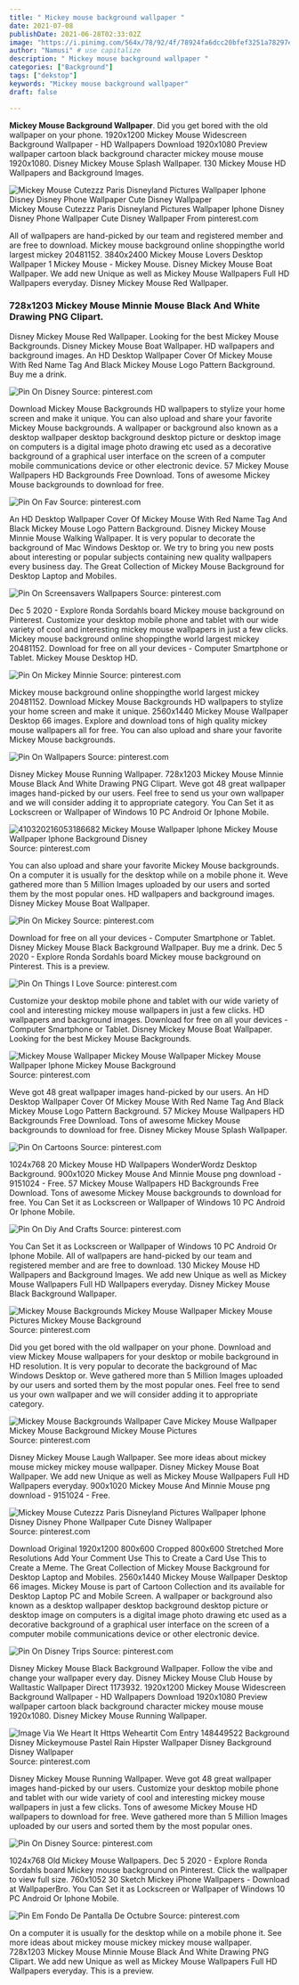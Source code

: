 ```yaml
---
title: " Mickey mouse background wallpaper "
date: 2021-07-08
publishDate: 2021-06-28T02:33:02Z
image: "https://i.pinimg.com/564x/78/92/4f/78924fa6dcc20bfef3251a78297e084a.jpg"
author: "Namusi" # use capitalize
description: " Mickey mouse background wallpaper "
categories: ["Background"]
tags: ["dekstop"]
keywords: "Mickey mouse background wallpaper"
draft: false

---
```



**Mickey Mouse Background Wallpaper**. Did you get bored with the old wallpaper on your phone. 1920x1200 Mickey Mouse Widescreen Background Wallpaper - HD Wallpapers Download 1920x1080 Preview wallpaper cartoon black background character mickey mouse mouse 1920x1080. Disney Mickey Mouse Splash Wallpaper. 130 Mickey Mouse HD Wallpapers and Background Images.

![Mickey Mouse Cutezzz Paris Disneyland Pictures Wallpaper Iphone Disney Disney Phone Wallpaper Cute Disney Wallpaper](https://i.pinimg.com/736x/fe/c3/52/fec3526d85142cf4eed82848e33125e5.jpg "Mickey Mouse Cutezzz Paris Disneyland Pictures Wallpaper Iphone Disney Disney Phone Wallpaper Cute Disney Wallpaper")
Mickey Mouse Cutezzz Paris Disneyland Pictures Wallpaper Iphone Disney Disney Phone Wallpaper Cute Disney Wallpaper From pinterest.com


All of wallpapers are hand-picked by our team and registered member and are free to download. Mickey mouse background online shoppingthe world largest mickey 20481152. 3840x2400 Mickey Mouse Lovers Desktop Wallpaper 1 Mickey Mouse - Mickey Mouse. Disney Mickey Mouse Boat Wallpaper. We add new Unique as well as Mickey Mouse Wallpapers Full HD Wallpapers everyday. Disney Mickey Mouse Red Wallpaper.

### 728x1203 Mickey Mouse Minnie Mouse Black And White Drawing PNG Clipart.

Disney Mickey Mouse Red Wallpaper. Looking for the best Mickey Mouse Backgrounds. Disney Mickey Mouse Boat Wallpaper. HD wallpapers and background images. An HD Desktop Wallpaper Cover Of Mickey Mouse With Red Name Tag And Black Mickey Mouse Logo Pattern Background. Buy me a drink.


![Pin On Disney](https://i.pinimg.com/originals/e6/f1/c9/e6f1c90e94f486318cea151e4a2efe8b.jpg "Pin On Disney")
Source: pinterest.com

Download Mickey Mouse Backgrounds HD wallpapers to stylize your home screen and make it unique. You can also upload and share your favorite Mickey Mouse backgrounds. A wallpaper or background also known as a desktop wallpaper desktop background desktop picture or desktop image on computers is a digital image photo drawing etc used as a decorative background of a graphical user interface on the screen of a computer mobile communications device or other electronic device. 57 Mickey Mouse Wallpapers HD Backgrounds Free Download. Tons of awesome Mickey Mouse backgrounds to download for free.

![Pin On Fav](https://i.pinimg.com/originals/0b/6c/86/0b6c86162bec92ccefe16edca2c52a20.jpg "Pin On Fav")
Source: pinterest.com

An HD Desktop Wallpaper Cover Of Mickey Mouse With Red Name Tag And Black Mickey Mouse Logo Pattern Background. Disney Mickey Mouse Minnie Mouse Walking Wallpaper. It is very popular to decorate the background of Mac Windows Desktop or. We try to bring you new posts about interesting or popular subjects containing new quality wallpapers every business day. The Great Collection of Mickey Mouse Background for Desktop Laptop and Mobiles.

![Pin On Screensavers Wallpapers](https://i.pinimg.com/originals/cc/7d/42/cc7d4297afa4ef558766b5eb29762825.png "Pin On Screensavers Wallpapers")
Source: pinterest.com

Dec 5 2020 - Explore Ronda Sordahls board Mickey mouse background on Pinterest. Customize your desktop mobile phone and tablet with our wide variety of cool and interesting mickey mouse wallpapers in just a few clicks. Mickey mouse background online shoppingthe world largest mickey 20481152. Download for free on all your devices - Computer Smartphone or Tablet. Mickey Mouse Desktop HD.

![Pin On Mickey Minnie](https://i.pinimg.com/originals/18/24/93/182493de7d73c446963897c160842657.jpg "Pin On Mickey Minnie")
Source: pinterest.com

Mickey mouse background online shoppingthe world largest mickey 20481152. Download Mickey Mouse Backgrounds HD wallpapers to stylize your home screen and make it unique. 2560x1440 Mickey Mouse Wallpaper Desktop 66 images. Explore and download tons of high quality mickey mouse wallpapers all for free. You can also upload and share your favorite Mickey Mouse backgrounds.

![Pin On Wallpapers](https://i.pinimg.com/736x/23/34/d5/2334d5a73578ba1eebb52979cc3e3ada.jpg "Pin On Wallpapers")
Source: pinterest.com

Disney Mickey Mouse Running Wallpaper. 728x1203 Mickey Mouse Minnie Mouse Black And White Drawing PNG Clipart. Weve got 48 great wallpaper images hand-picked by our users. Feel free to send us your own wallpaper and we will consider adding it to appropriate category. You Can Set it as Lockscreen or Wallpaper of Windows 10 PC Android Or Iphone Mobile.

![410320216053186682 Mickey Mouse Wallpaper Iphone Mickey Mouse Wallpaper Iphone Background Disney](https://i.pinimg.com/736x/c2/25/f8/c225f82920fac099b7e1be289b749dc9.jpg "410320216053186682 Mickey Mouse Wallpaper Iphone Mickey Mouse Wallpaper Iphone Background Disney")
Source: pinterest.com

You can also upload and share your favorite Mickey Mouse backgrounds. On a computer it is usually for the desktop while on a mobile phone it. Weve gathered more than 5 Million Images uploaded by our users and sorted them by the most popular ones. HD wallpapers and background images. Disney Mickey Mouse Boat Wallpaper.

![Pin On Mickey](https://i.pinimg.com/474x/dd/78/d1/dd78d1f24a9bdb9ba9a46298fa0f7b02.jpg "Pin On Mickey")
Source: pinterest.com

Download for free on all your devices - Computer Smartphone or Tablet. Disney Mickey Mouse Black Background Wallpaper. Buy me a drink. Dec 5 2020 - Explore Ronda Sordahls board Mickey mouse background on Pinterest. This is a preview.

![Pin On Things I Love](https://i.pinimg.com/originals/be/c6/87/bec6873eb2e71d3eea275cde9721af37.jpg "Pin On Things I Love")
Source: pinterest.com

Customize your desktop mobile phone and tablet with our wide variety of cool and interesting mickey mouse wallpapers in just a few clicks. HD wallpapers and background images. Download for free on all your devices - Computer Smartphone or Tablet. Disney Mickey Mouse Boat Wallpaper. Looking for the best Mickey Mouse Backgrounds.

![Mickey Mouse Wallpaper Mickey Mouse Wallpaper Mickey Mouse Wallpaper Iphone Mickey Mouse Background](https://i.pinimg.com/originals/b0/66/ce/b066cead9c3a6bfac96bce18f8e98481.jpg "Mickey Mouse Wallpaper Mickey Mouse Wallpaper Mickey Mouse Wallpaper Iphone Mickey Mouse Background")
Source: pinterest.com

Weve got 48 great wallpaper images hand-picked by our users. An HD Desktop Wallpaper Cover Of Mickey Mouse With Red Name Tag And Black Mickey Mouse Logo Pattern Background. 57 Mickey Mouse Wallpapers HD Backgrounds Free Download. Tons of awesome Mickey Mouse backgrounds to download for free. Disney Mickey Mouse Splash Wallpaper.

![Pin On Cartoons](https://i.pinimg.com/originals/fc/9e/cd/fc9ecd20ba5d62c758481930ed6a8e25.jpg "Pin On Cartoons")
Source: pinterest.com

1024x768 20 Mickey Mouse HD Wallpapers WonderWordz Desktop Background. 900x1020 Mickey Mouse And Minnie Mouse png download - 9151024 - Free. 57 Mickey Mouse Wallpapers HD Backgrounds Free Download. Tons of awesome Mickey Mouse backgrounds to download for free. You Can Set it as Lockscreen or Wallpaper of Windows 10 PC Android Or Iphone Mobile.

![Pin On Diy And Crafts](https://i.pinimg.com/564x/cf/4e/05/cf4e05569bf1c500928def5dff3d0f28.jpg "Pin On Diy And Crafts")
Source: pinterest.com

You Can Set it as Lockscreen or Wallpaper of Windows 10 PC Android Or Iphone Mobile. All of wallpapers are hand-picked by our team and registered member and are free to download. 130 Mickey Mouse HD Wallpapers and Background Images. We add new Unique as well as Mickey Mouse Wallpapers Full HD Wallpapers everyday. Disney Mickey Mouse Black Background Wallpaper.

![Mickey Mouse Backgrounds Mickey Mouse Wallpaper Mickey Mouse Pictures Mickey Mouse Background](https://i.pinimg.com/originals/e6/ed/f5/e6edf5bfdd1f787b62ae791f2357ffc3.jpg "Mickey Mouse Backgrounds Mickey Mouse Wallpaper Mickey Mouse Pictures Mickey Mouse Background")
Source: pinterest.com

Did you get bored with the old wallpaper on your phone. Download and view Mickey Mouse wallpapers for your desktop or mobile background in HD resolution. It is very popular to decorate the background of Mac Windows Desktop or. Weve gathered more than 5 Million Images uploaded by our users and sorted them by the most popular ones. Feel free to send us your own wallpaper and we will consider adding it to appropriate category.

![Mickey Mouse Backgrounds Wallpaper Cave Mickey Mouse Wallpaper Mickey Mouse Background Mickey Mouse Pictures](https://i.pinimg.com/originals/51/c5/c4/51c5c4a2e56585a9dcf804f32b37932a.jpg "Mickey Mouse Backgrounds Wallpaper Cave Mickey Mouse Wallpaper Mickey Mouse Background Mickey Mouse Pictures")
Source: pinterest.com

Disney Mickey Mouse Laugh Wallpaper. See more ideas about mickey mouse mickey mickey mouse wallpaper. Disney Mickey Mouse Boat Wallpaper. We add new Unique as well as Mickey Mouse Wallpapers Full HD Wallpapers everyday. 900x1020 Mickey Mouse And Minnie Mouse png download - 9151024 - Free.

![Mickey Mouse Cutezzz Paris Disneyland Pictures Wallpaper Iphone Disney Disney Phone Wallpaper Cute Disney Wallpaper](https://i.pinimg.com/736x/fe/c3/52/fec3526d85142cf4eed82848e33125e5.jpg "Mickey Mouse Cutezzz Paris Disneyland Pictures Wallpaper Iphone Disney Disney Phone Wallpaper Cute Disney Wallpaper")
Source: pinterest.com

Download Original 1920x1200 800x600 Cropped 800x600 Stretched More Resolutions Add Your Comment Use This to Create a Card Use This to Create a Meme. The Great Collection of Mickey Mouse Background for Desktop Laptop and Mobiles. 2560x1440 Mickey Mouse Wallpaper Desktop 66 images. Mickey Mouse is part of Cartoon Collection and its available for Desktop Laptop PC and Mobile Screen. A wallpaper or background also known as a desktop wallpaper desktop background desktop picture or desktop image on computers is a digital image photo drawing etc used as a decorative background of a graphical user interface on the screen of a computer mobile communications device or other electronic device.

![Pin On Disney Trips](https://i.pinimg.com/originals/a1/d1/1e/a1d11ecb04ae8d7798f17e032450168d.png "Pin On Disney Trips")
Source: pinterest.com

Disney Mickey Mouse Black Background Wallpaper. Follow the vibe and change your wallpaper every day. Disney Mickey Mouse Club House by Walltastic Wallpaper Direct 1173932. 1920x1200 Mickey Mouse Widescreen Background Wallpaper - HD Wallpapers Download 1920x1080 Preview wallpaper cartoon black background character mickey mouse mouse 1920x1080. Disney Mickey Mouse Running Wallpaper.

![Image Via We Heart It Https Weheartit Com Entry 148449522 Background Disney Mickeymouse Pastel Rain Hipster Wallpaper Disney Background Disney Wallpaper](https://i.pinimg.com/originals/af/8f/3e/af8f3ebca43bbc4b173dc284e90fcdb9.jpg "Image Via We Heart It Https Weheartit Com Entry 148449522 Background Disney Mickeymouse Pastel Rain Hipster Wallpaper Disney Background Disney Wallpaper")
Source: pinterest.com

Disney Mickey Mouse Running Wallpaper. Weve got 48 great wallpaper images hand-picked by our users. Customize your desktop mobile phone and tablet with our wide variety of cool and interesting mickey mouse wallpapers in just a few clicks. Tons of awesome Mickey Mouse HD wallpapers to download for free. Weve gathered more than 5 Million Images uploaded by our users and sorted them by the most popular ones.

![Pin On Disney](https://i.pinimg.com/originals/eb/6a/31/eb6a31130bd83bdf87c06aeba25d8f6a.jpg "Pin On Disney")
Source: pinterest.com

1024x768 Old Mickey Mouse Wallpapers. Dec 5 2020 - Explore Ronda Sordahls board Mickey mouse background on Pinterest. Click the wallpaper to view full size. 760x1052 30 Sketch Mickey iPhone Wallpapers - Download at WallpaperBro. You Can Set it as Lockscreen or Wallpaper of Windows 10 PC Android Or Iphone Mobile.

![Pin Em Fondo De Pantalla De Octubre](https://i.pinimg.com/564x/78/92/4f/78924fa6dcc20bfef3251a78297e084a.jpg "Pin Em Fondo De Pantalla De Octubre")
Source: pinterest.com

On a computer it is usually for the desktop while on a mobile phone it. See more ideas about mickey mouse mickey mickey mouse wallpaper. 728x1203 Mickey Mouse Minnie Mouse Black And White Drawing PNG Clipart. We add new Unique as well as Mickey Mouse Wallpapers Full HD Wallpapers everyday. This is a preview.

